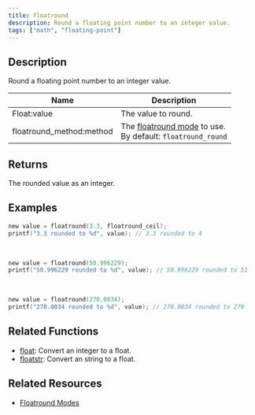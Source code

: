 ```yaml
---
title: floatround
description: Round a floating point number to an integer value.
tags: ["math", "floating-point"]
---
```


<LowercaseNote />

## Description

Round a floating point number to an integer value.

| Name                     | Description                                                                                     |
|--------------------------|-------------------------------------------------------------------------------------------------|
| Float:value              | The value to round.                                                                             |
| floatround_method:method | The [floatround mode](../resources/floatroundmodes) to use.<br />By default: `floatround_round` |

## Returns

The rounded value as an integer.

## Examples

```c
new value = floatround(3.3, floatround_ceil);
printf("3.3 rounded to %d", value); // 3.3 rounded to 4
```

<br />

```c
new value = floatround(50.996229);
printf("50.996229 rounded to %d", value); // 50.996229 rounded to 51
```

<br />

```c
new value = floatround(270.0034);
printf("270.0034 rounded to %d", value); // 270.0034 rounded to 270
```

## Related Functions

- [float](float): Convert an integer to a float.
- [floatstr](floatstr): Convert an string to a float.

## Related Resources

- [Floatround Modes](../resources/floatroundmodes)

